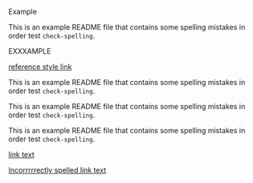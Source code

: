 Example


This is an example README file that contains some spelling mistakes in order test `check-spelling`.

EXXXAMPLE

[reference style link][link]

This is an example README file that contains some spelling mistakes in order test `check-spelling`.

This is an example README file that contains some spelling mistakes in order test `check-spelling`.

This is an example README file that contains some spelling mistakes in order test `check-spelling`.


[link text](https://example.com/spelllllling-mistake)

[Incorrrrrectly spelled link text](https://example.com/spelllllling-mistake)

[link]: https://example.com/spelllllling-mistake